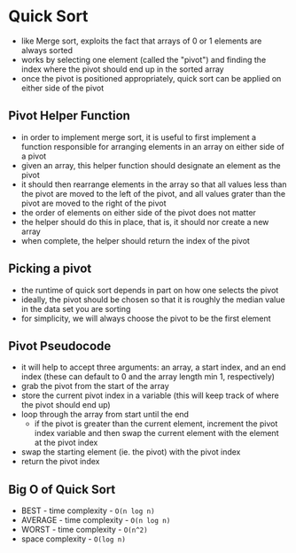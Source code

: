 # Quick Sort

-   like Merge sort, exploits the fact that arrays of 0 or 1 elements are always sorted
-   works by selecting one element (called the "pivot") and finding the index where the pivot should end up in the sorted array
-   once the pivot is positioned appropriately, quick sort can be applied on either side of the pivot

## Pivot Helper Function

-   in order to implement merge sort, it is useful to first implement a function responsible for arranging elements in an array on either side of a pivot
-   given an array, this helper function should designate an element as the pivot
-   it should then rearrange elements in the array so that all values less than the pivot are moved to the left of the pivot, and all values grater than the pivot are moved to the right of the pivot
-   the order of elements on either side of the pivot does not matter
-   the helper should do this in place, that is, it should nor create a new array
-   when complete, the helper should return the index of the pivot

## Picking a pivot

-   the runtime of quick sort depends in part on how one selects the pivot
-   ideally, the pivot should be chosen so that it is roughly the median value in the data set you are sorting
-   for simplicity, we will always choose the pivot to be the first element

## Pivot Pseudocode

-   it will help to accept three arguments: an array, a start index, and an end index (these can default to 0 and the array length min 1, respectively)
-   grab the pivot from the start of the array
-   store the current pivot index in a variable (this will keep track of where the pivot should end up)
-   loop through the array from start until the end
    -   if the pivot is greater than the current element, increment the pivot index variable and then swap the current element with the element at the pivot index
-   swap the starting element (ie. the pivot) with the pivot index
-   return the pivot index

## Big O of Quick Sort

-   BEST - time complexity - `O(n log n)`
-   AVERAGE - time complexity - `O(n log n)`
-   WORST - time complexity - `O(n^2)`
-   space complexity - `O(log n)`
